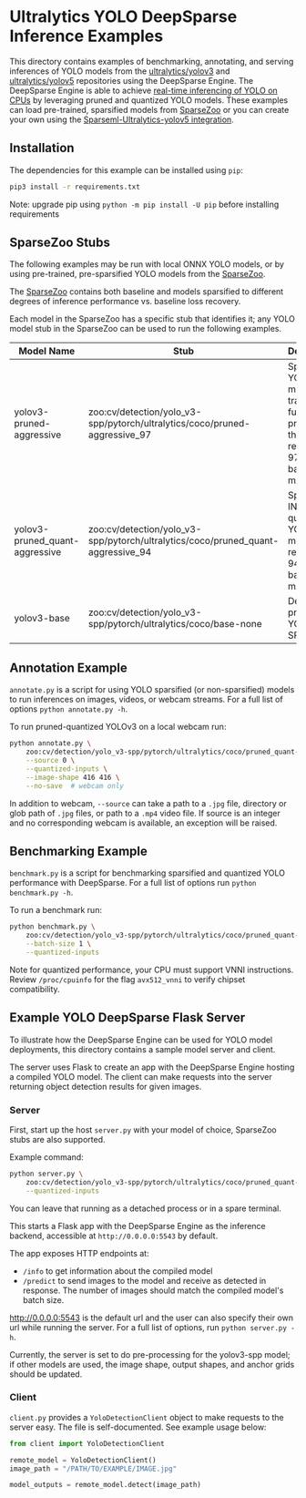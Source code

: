 <!--
Copyright (c) 2021 - present / Neuralmagic, Inc. All Rights Reserved.

Licensed under the Apache License, Version 2.0 (the "License");
you may not use this file except in compliance with the License.
You may obtain a copy of the License at

   http://www.apache.org/licenses/LICENSE-2.0

Unless required by applicable law or agreed to in writing,
software distributed under the License is distributed on an "AS IS" BASIS,
WITHOUT WARRANTIES OR CONDITIONS OF ANY KIND, either express or implied.
See the License for the specific language governing permissions and
limitations under the License.
-->

# Ultralytics YOLO DeepSparse Inference Examples
This directory contains examples of benchmarking, annotating, and serving inferences
of YOLO models from the [ultralytics/yolov3](https://github.com/ultralytics/yolov3)
and [ultralytics/yolov5](https://github.com/ultralytics/yolov5)
repositories using the DeepSparse Engine. The DeepSparse Engine is able to achieve
[real-time inferencing of YOLO on CPUs](https://neuralmagic.com/blog/benchmark-yolov3-on-cpus-with-deepsparse/)
by leveraging pruned and quantized YOLO models. These examples can load pre-trained,
sparsified models from [SparseZoo](https://github.com/neuralmagic/sparsezoo) or you can
create your own using the 
[Sparseml-Ultralytics-yolov5 integration](https://github.com/neuralmagic/sparseml/blob/main/integrations/ultralytics-yolov5/README.md).

## Installation
The dependencies for this example can be installed using `pip`:
```bash
pip3 install -r requirements.txt
```
Note: upgrade pip using `python -m pip install -U pip` before installing requirements
## SparseZoo Stubs
The following examples may be run with local ONNX YOLO models, or by using pre-trained, pre-sparsified YOLO models
from the [SparseZoo](https://sparsezoo.neuralmagic.com/).

The [SparseZoo](https://sparsezoo.neuralmagic.com/) contains both 
baseline and models sparsified to different degrees of inference performance vs. baseline loss recovery.

Each model in the SparseZoo has a specific stub that identifies it; any YOLO model stub in the SparseZoo can be used to
run the following examples.


| Model Name     |      Stub      | Description |
|----------|-------------|-------------|
| yolov3-pruned-aggressive | zoo:cv/detection/yolo_v3-spp/pytorch/ultralytics/coco/pruned-aggressive_97 | Sparse YOLOv3 model trained with full FP32 precision that recovers 97% of its baseline mAP |
| yolov3-pruned_quant-aggressive | zoo:cv/detection/yolo_v3-spp/pytorch/ultralytics/coco/pruned_quant-aggressive_94 | Sparse INT8 quantized YOLOv3 model that recovers 94% of its baseline mAP |
| yolov3-base | zoo:cv/detection/yolo_v3-spp/pytorch/ultralytics/coco/base-none | Dense full precision YOLOv3-SPP model |


## Annotation Example
`annotate.py` is a script for using YOLO sparsified (or non-sparsified) models
to run inferences on images, videos, or webcam streams. For a full list of options
`python annotate.py -h`.

To run pruned-quantized YOLOv3 on a local webcam run:
```bash
python annotate.py \
    zoo:cv/detection/yolo_v3-spp/pytorch/ultralytics/coco/pruned_quant-aggressive_94 \
    --source 0 \
    --quantized-inputs \
    --image-shape 416 416 \
    --no-save  # webcam only
```

In addition to webcam, `--source` can take a path to a `.jpg` file, directory or glob path
of `.jpg` files, or path to a `.mp4` video file.  If source is an integer and no
corresponding webcam is available, an exception will be raised.


## Benchmarking Example
`benchmark.py` is a script for benchmarking sparsified and quantized YOLO
performance with DeepSparse.  For a full list of options run `python benchmark.py -h`.

To run a benchmark run:
```bash
python benchmark.py \
    zoo:cv/detection/yolo_v3-spp/pytorch/ultralytics/coco/pruned_quant-aggressive_94 \
    --batch-size 1 \
    --quantized-inputs
```

Note for quantized performance, your CPU must support VNNI instructions.
Review `/proc/cpuinfo` for the flag `avx512_vnni` to verify chipset compatibility.



## Example YOLO DeepSparse Flask Server

To illustrate how the DeepSparse Engine can be used for YOLO model deployments, this directory
contains a sample model server and client. 

The server uses Flask to create an app with the DeepSparse Engine hosting a
compiled YOLO model.
The client can make requests into the server returning object detection results for given images.

### Server

First, start up the host `server.py` with your model of choice, SparseZoo stubs are
also supported.

Example command:
```bash
python server.py \
    zoo:cv/detection/yolo_v3-spp/pytorch/ultralytics/coco/pruned_quant-aggressive_94 \
    --quantized-inputs
```

You can leave that running as a detached process or in a spare terminal.

This starts a Flask app with the DeepSparse Engine as the inference backend, accessible at `http://0.0.0.0:5543` by default.

The app exposes HTTP endpoints at:
- `/info` to get information about the compiled model
- `/predict` to send images to the model and receive as detected in response.
    The number of images should match the compiled model's batch size.

http://0.0.0.0:5543 is the default url and the user can also specify their own url while running the server.
For a full list of options, run `python server.py -h`.

Currently, the server is set to do pre-processing for the yolov3-spp
model; if other models are used, the image shape, output shapes, and
anchor grids should be updated. 

### Client

`client.py` provides a `YoloDetectionClient` object to make requests to the server easy.
The file is self-documented.  See example usage below:

```python
from client import YoloDetectionClient

remote_model = YoloDetectionClient()
image_path = "/PATH/TO/EXAMPLE/IMAGE.jpg"

model_outputs = remote_model.detect(image_path)
```

